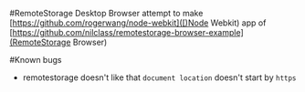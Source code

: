 #RemoteStorage Desktop Browser
attempt to make [https://github.com/rogerwang/node-webkit]([)Node Webkit) app of [https://github.com/nilclass/remotestorage-browser-example](RemoteStorage Browser)

#Known bugs
- remotestorage doesn't like that `document location` doesn't start by `https`